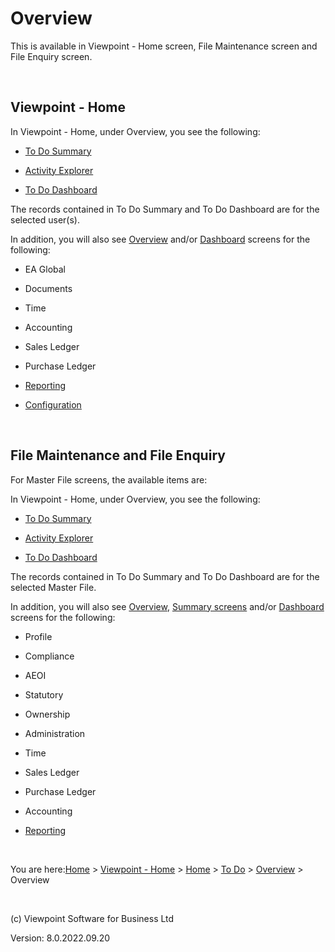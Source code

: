 []()



# Overview
This is available in Viewpoint - Home screen, File Maintenance screen 
 and File Enquiry screen.

&nbsp;
## Viewpoint - Home
In Viewpoint - Home, under Overview, you see the following:

	

- [To Do Summary](file:///c:/temp/0457b882-c844-4314-8878-ce1a9c2207bd/input/To_Do_Summary.htm)

	

- [Activity Explorer](file:///c:/temp/0457b882-c844-4314-8878-ce1a9c2207bd/input/Activity_Explorer.htm)

	

- [To Do Dashboard](file:///c:/temp/0457b882-c844-4314-8878-ce1a9c2207bd/input/To_Do_Dashboard.htm)

The records contained in To Do Summary and To Do Dashboard are for the 
 selected user(s).

In addition, you will also see [Overview](file:///c:/temp/0457b882-c844-4314-8878-ce1a9c2207bd/input/Overview_Screen.htm) 
 and/or [Dashboard](file:///c:/temp/0457b882-c844-4314-8878-ce1a9c2207bd/input/Dashboard_Screen.htm) screens for the following:

	

- EA Global

	

- Documents

	

- Time

	

- Accounting

	

- Sales Ledger

	

- Purchase Ledger

	

- [Reporting](file:///c:/temp/0457b882-c844-4314-8878-ce1a9c2207bd/input/Reporting.htm)

	

- [Configuration](file:///c:/temp/0457b882-c844-4314-8878-ce1a9c2207bd/Configuration/Configuration.htm)

&nbsp;
## File Maintenance and File Enquiry 
For Master File screens, the available items are:

In Viewpoint - Home, under Overview, you see the following:

	

- [To Do Summary](file:///c:/temp/0457b882-c844-4314-8878-ce1a9c2207bd/input/To_Do_Summary.htm)

	

- [Activity Explorer](file:///c:/temp/0457b882-c844-4314-8878-ce1a9c2207bd/input/Activity_Explorer.htm)

	

- [To Do Dashboard](file:///c:/temp/0457b882-c844-4314-8878-ce1a9c2207bd/input/To_Do_Dashboard.htm)

The records contained in To Do Summary and To Do Dashboard are for the 
 selected Master File.

In addition, you will also see [Overview](file:///c:/temp/0457b882-c844-4314-8878-ce1a9c2207bd/input/Overview_Screen.htm), 
 [Summary screens](file:///c:/temp/0457b882-c844-4314-8878-ce1a9c2207bd/input/Summary_Screen.htm) and/or [Dashboard](file:///c:/temp/0457b882-c844-4314-8878-ce1a9c2207bd/input/Dashboard_Screen.htm) 
 screens for the following:

	

- Profile

	

- Compliance

	

- AEOI

	

- Statutory

	

- Ownership

	

- Administration

	

- Time

	

- Sales Ledger

	

- Purchase Ledger

	

- Accounting

	

- [Reporting](file:///c:/temp/0457b882-c844-4314-8878-ce1a9c2207bd/input/Reporting.htm)

&nbsp;

You are here:[Home](file:///c:/temp/0457b882-c844-4314-8878-ce1a9c2207bd/input/Copyright_Notice.htm) &gt; [Viewpoint - Home]() &gt; [Home]() &gt; [To Do]() &gt; [Overview]() &gt; Overview

&nbsp;

(c) Viewpoint Software for 
 Business Ltd

Version: 8.0.2022.09.20


